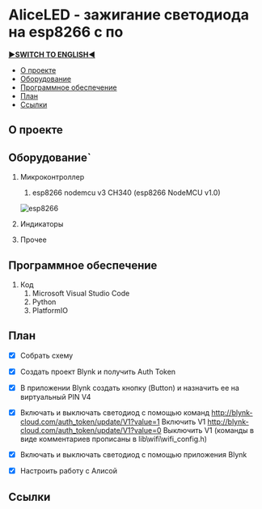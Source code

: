 # AliceLED - зажигание светодиода на esp8266 с по

[**▶SWITCH TO ENGLISH◀**](https://github.com/petrpk01/gasdetector/blob/main/README_eng.md)

* [О проекте](#chapter-0)
* [Оборудование](#chapter-1)
* [Программное обеспечение](#chapter-2)
* [План](#chapter-3)
* [Cсылки](#chapter-4)

<a id="chapter-0"></a>
## О проекте

<a id="chapter-1"></a>
## Оборудование`
1. Микроконтроллер
   1. esp8266 nodemcu v3 CH340 (esp8266 NodeMCU v1.0)
   
   ![esp8266](https://github.com/petrpk01/gasdetector/blob/main/manuals/NodeMCU/esp8266_01.png)

2. Индикаторы

3. Прочее

<a id="chapter-2"></a>   
## Программное обеспечение
1. Код
   1. Microsoft Visual Studio Code
   2. Python
   3. PlatformIO

<a id="chapter-3"></a>
## План
- [x] Собрать схему
- [x] Создать проект Blynk и получить Auth Token
- [x] В приложении Blynk создать кнопку (Button) и назначить ее на виртуальный PIN V4 
- [x] Включать и выключать светодиод с помощью команд http://blynk-cloud.com/auth_token/update/V1?value=1 	Включить V1
http://blynk-cloud.com/auth_token/update/V1?value=0 	Выключить V1 (команды в виде комментариев прописаны в lib\wifi\wifi_config.h)
- [x] Включать и выключать светодиод с помощью приложения Blynk
- [x] Настроить работу с Алисой 


<a id="chapter-4"></a>
## Ссылки 
[1]: https://www.youtube.com/watch?v=9rQ1yl00WwE "побудительное видео"
[2]: https://wiki.yaboard.com/w/%D0%90%D0%BB%D0%B8%D1%81%D0%B0,_%D0%90%D1%80%D0%B4%D1%83%D0%B8%D0%BD%D0%BE_%D0%B8_Blynk_-_%D0%B4%D0%B5%D0%BB%D0%B0%D0%B5%D0%BC_%D1%81%D0%BE%D0%B1%D1%81%D1%82%D0%B2%D0%B5%D0%BD%D0%BD%D0%BE%D0%B5_%D1%83%D1%81%D1%82%D1%80%D0%BE%D0%B9%D1%81%D1%82%D0%B2%D0%BE "Алиса, Ардуино и Blynk - делаем собственное устройство"
